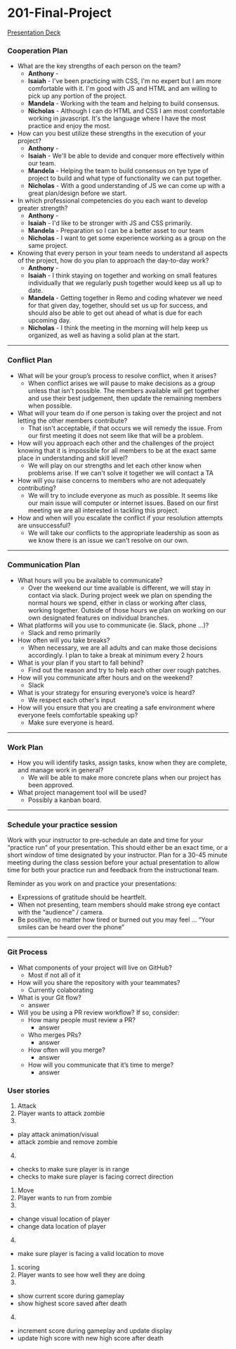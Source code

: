 # 201-Final-Project

[Presentation Deck](https://docs.google.com/presentation/d/1EzijeOKxA2__t8r-Jcm0nbHdIzTSbT_RMQpIgDp7quI/edit?usp=sharing)

### Cooperation Plan

- What are the key strengths of each person on the team?
    - **Anthony** - 
    - **Isaiah** - I've been practicing with CSS, I'm no expert but I am more comfortable with it.  I'm good with JS and HTML and am willing to pick up any portion of the project.
    - **Mandela** - Working with the team and helping to build consensus.
    - **Nicholas** - Although I can do HTML and CSS I am most comfortable working in javascript. It's the language where I have the most practice and enjoy the most.
- How can you best utilize these strengths in the execution of your project?
    - **Anthony** - 
    - **Isaiah** - We'll be able to devide and conquer more effectively within our team.
    - **Mandela** - Helping the team to build consensus on tye type of project to build and what type of functionality we can put together. 
    - **Nicholas** - With a good understanding of JS we can come up with a great plan/design before we start. 
- In which professional competencies do you each want to develop greater strength?
    - **Anthony** - 
    - **Isaiah** - I'd like to be stronger with JS and CSS primarily.
    - **Mandela** - Preparation so I can be a better asset to our team 
    - **Nicholas** - I want to get some experience working as a group on the same project. 
- Knowing that every person in your team needs to understand all aspects of the project, how do you plan to approach the day-to-day work?
    - **Anthony** - 
    - **Isaiah** - I think staying on together and working on small features individually that we regularly push together would keep us all up to date.
    - **Mandela** - Getting together in Remo and coding whatever we need for that given day, together, should set us up for success, and should also be able to get out ahead of what is due for each upcoming day. 
    - **Nicholas** - I think the meeting in the morning will help keep us organized, as well as having a solid plan at the start.

----------------------------

### Conflict Plan

- What will be your group’s process to resolve conflict, when it arises?
    - When conflict arises we will pause to make decisions as a group unless that isn't possible.  The members available will get together and use their best judgement, then update the remaining members when possible.
- What will your team do if one person is taking over the project and not letting the other members contribute?
    - That isn't acceptable, if that occurs we will remedy the issue.  From our first meeting it does not seem like that will be a problem.
- How will you approach each other and the challenges of the project knowing that it is impossible for all members to be at the exact same place in understanding and skill level?
    - We will play on our strengths and let each other know when problems arise.  If we can't solve it together we will contact a TA
- How will you raise concerns to members who are not adequately contributing?
    - We will try to include everyone as much as possible.  It seems like our main issue will computer or internet issues.  Based on our first meeting we are all interested in tackling this project.
- How and when will you escalate the conflict if your resolution attempts are unsuccessful?
    - We will take our conflicts to the appropriate leadership as soon as we know there is an issue we can't resolve on our own.  

--------------

### Communication Plan


- What hours will you be available to communicate?
    - Over the weekend our time available is different, we will stay in contact via slack.  During project week we plan on spending the normal hours we spend, either in class or working after class, working together.  Outside of those hours we plan on working on our own designated features on individual branches.
- What platforms will you use to communicate (ie. Slack, phone …)?
    - Slack and remo primarily
- How often will you take breaks?
    - When necessary, we are all adults and can make those decisions accordingly.  I plan to take a break at minimum every 2 hours
- What is your plan if you start to fall behind?
    - Find out the reason and try to help each other over rough patches.
- How will you communicate after hours and on the weekend?
    - Slack
- What is your strategy for ensuring everyone’s voice is heard?
    - We respect each other's input
- How will you ensure that you are creating a safe environment where everyone feels comfortable speaking up?
    - Make sure everyone is heard.

----------

### Work Plan


- How you will identify tasks, assign tasks, know when they are complete, and manage work in general?
    - We will be able to make more concrete plans when our project has been approved.
- What project management tool will be used?
    - Possibly a kanban board.


-------------------

### Schedule your practice session

Work with your instructor to pre-schedule an date and time for your “practice run” of your presentation. This should either be an exact time, or a short window of time designated by your instructor. Plan for a 30-45 minute meeting during the class session before your actual presentation to allow time for both your practice run and feedback from the instructional team.

Reminder as you work on and practice your presentations:

- Expressions of gratitude should be heartfelt.
- When not presenting, team members should make strong eye contact with the “audience” / camera.
- Be positive, no matter how tired or burned out you may feel … “Your smiles can be heard over the phone”

------------

### Git Process


- What components of your project will live on GitHub?
    - Most if not all of it
- How will you share the repository with your teammates?
    - Currently colaborating
- What is your Git flow?
    - answer
- Will you be using a PR review workflow? If so, consider:
    - How many people must review a PR?
        - answer
    - Who merges PRs?
        - answer
    - How often will you merge?
        - answer
    - How will you communicate that it’s time to merge?
        - answer


### User stories

1. Attack
2. Player wants to attack zombie
3. 
- play attack animation/visual
- attack zombie and remove zombie
4. 
- checks to make sure player is in range
- checks to make sure player is facing correct direction

1. Move
2. Player wants to run from zombie
3.
- change visual location of player
- change data location of player
4. 
- make sure player is facing a valid location to move

1. scoring
2. Player wants to see how well they are doing
3. 
 - show current score during gameplay
 - show highest score saved after death
4. 
 - increment score during gameplay and update display
 - update high score with new high score after death
